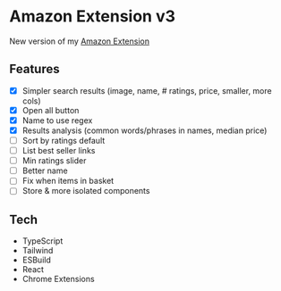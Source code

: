 # Amazon Extension v3

New version of my [Amazon Extension](https://github.com/benpaullamb/amazon-extension-2.0)

## Features

- [x] Simpler search results (image, name, # ratings, price, smaller, more cols)
- [x] Open all button
- [x] Name to use regex
- [x] Results analysis (common words/phrases in names, median price)
- [ ] Sort by ratings default
- [ ] List best seller links
- [ ] Min ratings slider
- [ ] Better name
- [ ] Fix when items in basket
- [ ] Store & more isolated components

## Tech

- TypeScript
- Tailwind
- ESBuild
- React
- Chrome Extensions
